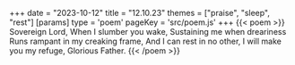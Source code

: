 +++
date = "2023-10-12"
title = "12.10.23"
themes = ["praise", "sleep", "rest"]
[params]
  type = 'poem'
  pageKey = 'src/poem.js'
+++
{{< poem >}}
Sovereign Lord,
When I slumber you wake,
Sustaining me when dreariness
Runs rampant in my creaking frame,
And I can rest in no other,
I will make you my refuge,
Glorious Father.
{{< /poem >}}